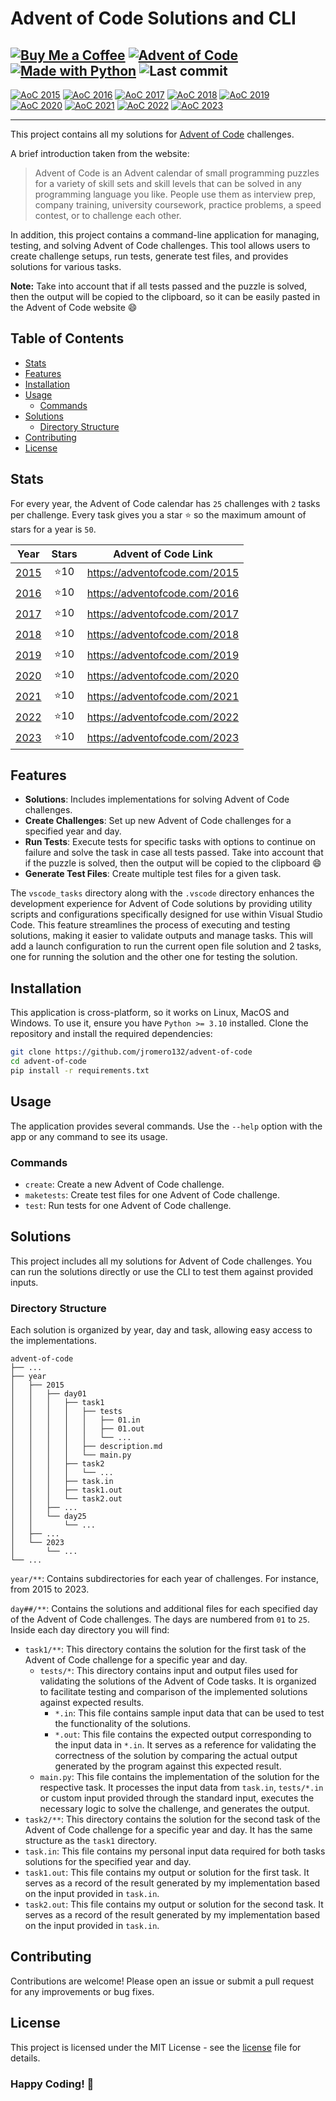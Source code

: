 # Advent of Code Solutions and CLI

[![Buy Me a Coffee](https://img.shields.io/badge/Buy%20Me%20a%20Coffee-ffdd00?logo=buy-me-a-coffee&logoColor=black)](https://buymeacoffee.com/jromero132 "Buy Me a Coffee - jromero132")
[![Advent of Code](https://img.shields.io/badge/Advent%20of%20Code-ffff66?logo=adventofcode&logoColor=000)](https://adventofcode.com/ "Advent of Code homepage")
[![Made with Python](https://img.shields.io/badge/Python->=3.10-blue?logo=python&logoColor=white)](https://python.org "Go to Python homepage")
![Last commit](https://img.shields.io/github/last-commit/jromero132/advent-of-code "Last commit")
---
<!-- Badges of stars: begin -->
[![AoC 2015](https://img.shields.io/badge/2015-⭐%2010-gray?logo=adventofcode&labelColor=8a2be2)](https://adventofcode.com/2015)
[![AoC 2016](https://img.shields.io/badge/2016-⭐%2010-gray?logo=adventofcode&labelColor=8a2be2)](https://adventofcode.com/2016)
[![AoC 2017](https://img.shields.io/badge/2017-⭐%2010-gray?logo=adventofcode&labelColor=8a2be2)](https://adventofcode.com/2017)
[![AoC 2018](https://img.shields.io/badge/2018-⭐%2010-gray?logo=adventofcode&labelColor=8a2be2)](https://adventofcode.com/2018)
[![AoC 2019](https://img.shields.io/badge/2019-⭐%2010-gray?logo=adventofcode&labelColor=8a2be2)](https://adventofcode.com/2019)  
[![AoC 2020](https://img.shields.io/badge/2020-⭐%2010-gray?logo=adventofcode&labelColor=8a2be2)](https://adventofcode.com/2020)
[![AoC 2021](https://img.shields.io/badge/2021-⭐%2010-gray?logo=adventofcode&labelColor=8a2be2)](https://adventofcode.com/2021)
[![AoC 2022](https://img.shields.io/badge/2022-⭐%2010-gray?logo=adventofcode&labelColor=8a2be2)](https://adventofcode.com/2022)
[![AoC 2023](https://img.shields.io/badge/2023-⭐%2010-gray?logo=adventofcode&labelColor=8a2be2)](https://adventofcode.com/2023)
<!-- Badges of stars: end -->
---
This project contains all my solutions for [Advent of Code](https://adventofcode.com/) challenges.

A brief introduction taken from the website:
> Advent of Code is an Advent calendar of small programming puzzles for a variety of skill sets and skill levels that can be solved in any programming language you like. People use them as interview prep, company training, university coursework, practice problems, a speed contest, or to challenge each other.

In addition, this project contains a command-line application for managing, testing, and solving
Advent of Code challenges. This tool allows users to create challenge setups, run tests, generate
test files, and provides solutions for various tasks.

**Note:** Take into account that if all tests passed and the puzzle is solved, then the output will
be copied to the clipboard, so it can be easily pasted in the Advent of Code website 😄

## Table of Contents

- [Stats](#stats)
- [Features](#features)
- [Installation](#installation)
- [Usage](#usage)
    - [Commands](#commands)
- [Solutions](#solutions)
    - [Directory Structure](#directory-structure)
- [Contributing](#contributing)
- [License](#license)

## Stats

For every year, the Advent of Code calendar has `25` challenges with `2` tasks per challenge. Every task gives you a star ⭐️ so the maximum amount of stars for a year is `50`.

<!-- Table summary of years: begin -->
| Year | Stars | Advent of Code Link |
| :--: | :---: | :--: |
| [2015](year/2015) | ⭐️10  | https://adventofcode.com/2015 |
| [2016](year/2016) | ⭐️10  | https://adventofcode.com/2016 |
| [2017](year/2017) | ⭐️10  | https://adventofcode.com/2017 |
| [2018](year/2018) | ⭐️10  | https://adventofcode.com/2018 |
| [2019](year/2019) | ⭐️10  | https://adventofcode.com/2019 |
| [2020](year/2020) | ⭐️10  | https://adventofcode.com/2020 |
| [2021](year/2021) | ⭐️10  | https://adventofcode.com/2021 |
| [2022](year/2022) | ⭐️10  | https://adventofcode.com/2022 |
| [2023](year/2023) | ⭐️10  | https://adventofcode.com/2023 |
<!-- Table summary of years: end -->

## Features

- **Solutions**: Includes implementations for solving Advent of Code challenges.
- **Create Challenges**: Set up new Advent of Code challenges for a specified year and day.
- **Run Tests**: Execute tests for specific tasks with options to continue on failure and solve the
task in case all tests passed. Take into account that if the puzzle is solved, then the output will
be copied to the clipboard 😄
- **Generate Test Files**: Create multiple test files for a given task.

The `vscode_tasks` directory along with the `.vscode` directory enhances the development experience
for Advent of Code solutions by providing utility scripts and configurations specifically designed
for use within Visual Studio Code. This feature streamlines the process of executing and testing
solutions, making it easier to validate outputs and manage tasks. This will add a launch
configuration to run the current open file solution and 2 tasks, one for running the solution and
the other one for testing the solution.

## Installation

This application is cross-platform, so it works on Linux, MacOS and Windows. To use it, ensure you
have `Python >= 3.10` installed. Clone the repository and install the required dependencies:

```bash
git clone https://github.com/jromero132/advent-of-code
cd advent-of-code
pip install -r requirements.txt
```

## Usage

The application provides several commands. Use the `--help` option with the app or any command to
see its usage.

### Commands

- `create`: Create a new Advent of Code challenge.
- `maketests`: Create test files for one Advent of Code challenge.
- `test`: Run tests for one Advent of Code challenge.

## Solutions

This project includes all my solutions for Advent of Code challenges. You can run the solutions
directly or use the CLI to test them against provided inputs.

### Directory Structure

Each solution is organized by year, day and task, allowing easy access to the implementations.

```tree
advent-of-code
├── ...
├── year
│   ├── 2015
│   │   ├── day01
│   │   │   ├── task1
│   │   │   │   ├── tests
│   │   │   │   │   ├── 01.in
│   │   │   │   │   ├── 01.out
│   │   │   │   │   └── ...
│   │   │   │   ├── description.md
│   │   │   │   └── main.py
│   │   │   ├── task2
│   │   │   │   └── ...
│   │   │   ├── task.in
│   │   │   ├── task1.out
│   │   │   └── task2.out
│   │   ├── ...
│   │   └── day25
│   │       └── ...
│   ├── ...
│   └── 2023
│       └── ...
└── ...
```

`year/**`: Contains subdirectories for each year of challenges. For instance, from 2015 to 2023.

`day##/**`: Contains the solutions and additional files for each specified day of the Advent of Code
challenges. The days are numbered from `01` to `25`. Inside each day directory you will find:

- `task1/**`: This directory contains the solution for the first task of the Advent of Code
challenge for a specific year and day.
    - `tests/*`: This directory contains input and output files used for validating the solutions of
    the Advent of Code tasks. It is organized to facilitate testing and comparison of the
    implemented solutions against expected results.
        - `*.in`: This file contains sample input data that can be used to test the functionality of
        the solutions.
        - `*.out`: This file contains the expected output corresponding to the input data in `*.in`.
        It serves as a reference for validating the correctness of the solution by comparing the
        actual output generated by the program against this expected result.
    - `main.py`: This file contains the implementation of the solution for the respective task. It
    processes the input data from `task.in`, `tests/*.in` or custom input provided through the
    standard input, executes the necessary logic to solve the challenge, and generates the output.
- `task2/**`: This directory contains the solution for the second task of the Advent of Code
challenge for a specific year and day. It has the same structure as the `task1` directory.
- `task.in`: This file contains my personal input data required for both tasks solutions for the
specified year and day.
- `task1.out`: This file contains my output or solution for the first task. It serves as a record
of the result generated by my implementation based on the input provided in `task.in`.
- `task2.out`: This file contains my output or solution for the second task. It serves as a record
of the result generated by my implementation based on the input provided in `task.in`.

## Contributing

Contributions are welcome! Please open an issue or submit a pull request for any improvements or bug
fixes.

## License

This project is licensed under the MIT License - see the [license](license) file for details.

### Happy Coding! 🚀
